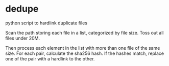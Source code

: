 # dedupe
python script to hardlink duplicate files

Scan the path storing each file in a list, categorized by file size. Toss out all files under 20M.

Then process each element in the list with more than one file of the same size. For each pair, calculate the sha256 hash. If the hashes match, replace one of the pair with a hardlink to the other.

